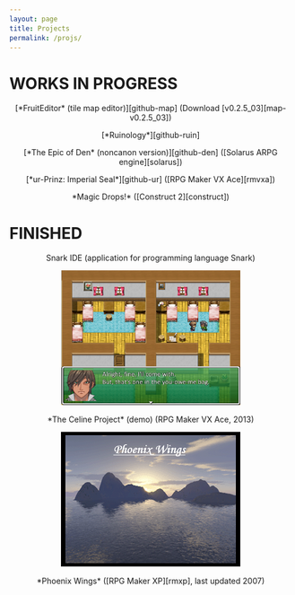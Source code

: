 ```yaml
---
layout: page
title: Projects
permalink: /projs/
---
```


# WORKS IN PROGRESS

<p style="text-align: center;" markdown="1">[*FruitEditor* (tile map editor)][github-map] (Download [v0.2.5_03][map-v0.2.5_03])</p>

<p style="text-align: center;" markdown="1">[*Ruinology*][github-ruin]</p>

<p style="text-align: center;" markdown="1">[*The Epic of Den* (noncanon version)][github-den] ([Solarus ARPG engine][solarus])</p>

<p style="text-align: center;" markdown="1" >[*ur-Prinz: Imperial Seal*][github-ur] ([RPG Maker VX Ace][rmvxa])</p>

<p style="text-align: center;" markdown="1">*Magic Drops!* ([Construct 2][construct])</p>

# FINISHED

<p style="text-align: center;" markdown="1">Snark IDE (application for programming language Snark)</p>

<p style="text-align: center;" markdown="1"><img src="/assets/you-owe-me-one-bag.png" width="320" height="240" /></p>

<p style="text-align: center;" markdown="1">*The Celine Project* (demo) (RPG Maker VX Ace, 2013)</p>

<p style="text-align: center;" markdown="1"><img src="/assets/phoenix-wings.png" /></p>

<p style="text-align: center;" markdown="1">*Phoenix Wings* ([RPG Maker XP][rmxp], last updated 2007)</p>

[github-map]:   https://github.com/boaromayo/FruitEditor_v1_1
[map-v0.2.5_03]:https://github.com/boaromayo/FruitEditor_v1_1/releases/tag/v0.2.5_03
[github-ruin]:  https://github.com/boaromayo/Ruinology
[github-den]:   https://github.com/boaromayo/EoD-noncanon
[github-ur]:   https://github.com/boaromayo/ur-prinz
[construct]:    https://www.scirra.com/construct2
[solarus]:		http://www.solarus-games.org
[rmvxa]:        https://en.wikipedia.org/wiki/RPG_Maker_VX_Ace
[rmxp]:         https://en.wikipedia.org/wiki/RPG_Maker_XP
[resume-pdf]:   /assets/nyp-resume-rev.pdf